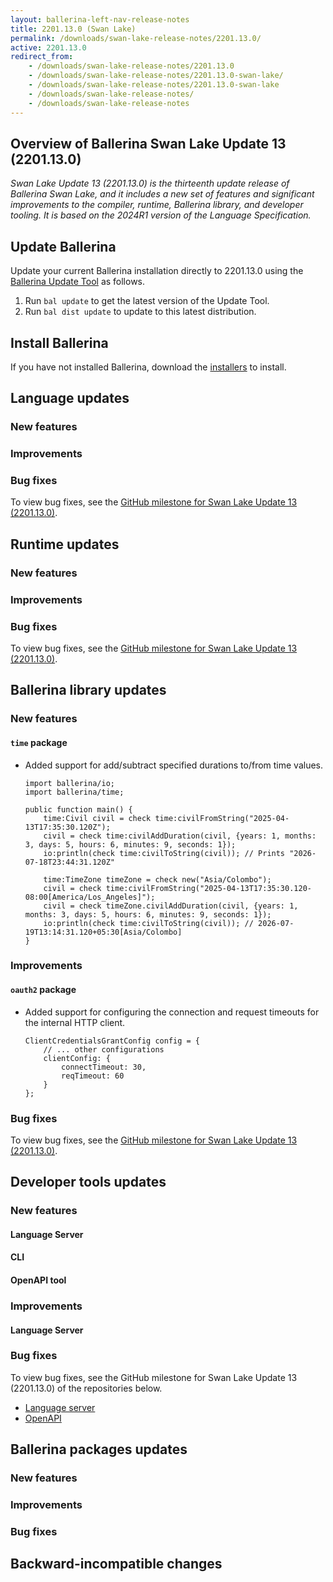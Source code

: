 ```yaml
---
layout: ballerina-left-nav-release-notes
title: 2201.13.0 (Swan Lake) 
permalink: /downloads/swan-lake-release-notes/2201.13.0/
active: 2201.13.0
redirect_from: 
    - /downloads/swan-lake-release-notes/2201.13.0
    - /downloads/swan-lake-release-notes/2201.13.0-swan-lake/
    - /downloads/swan-lake-release-notes/2201.13.0-swan-lake
    - /downloads/swan-lake-release-notes/
    - /downloads/swan-lake-release-notes
---
```


## Overview of Ballerina Swan Lake Update 13 (2201.13.0)

<em> Swan Lake Update 13 (2201.13.0) is the thirteenth update release of Ballerina Swan Lake, and it includes a new set of features and significant improvements to the compiler, runtime, Ballerina library, and developer tooling. It is based on the 2024R1 version of the Language Specification.</em>

## Update Ballerina

Update your current Ballerina installation directly to 2201.13.0 using the [Ballerina Update Tool](/learn/update-tool/) as follows.

1. Run `bal update` to get the latest version of the Update Tool.
2. Run `bal dist update` to update to this latest distribution.

## Install Ballerina

If you have not installed Ballerina, download the [installers](/downloads/#swanlake) to install.

## Language updates

### New features

### Improvements

### Bug fixes

To view bug fixes, see the [GitHub milestone for Swan Lake Update 13 (2201.13.0)](https://github.com/ballerina-platform/ballerina-lang/issues?q=is%3Aissue+label%3ATeam%2FCompilerFE+milestone%3A2201.13.0+is%3Aclosed+label%3AType%2FBug).

## Runtime updates

### New features

### Improvements

### Bug fixes

To view bug fixes, see the [GitHub milestone for Swan Lake Update 13 (2201.13.0)](https://github.com/ballerina-platform/ballerina-lang/issues?q=is%3Aissue+milestone%3A2201.13.0+label%3ATeam%2FjBallerina+label%3AType%2FBug+is%3Aclosed).

## Ballerina library updates

### New features

#### `time` package

- Added support for add/subtract specified durations to/from time values.

    ```ballerina
    import ballerina/io;
    import ballerina/time;

    public function main() {
        time:Civil civil = check time:civilFromString("2025-04-13T17:35:30.120Z");
        civil = check time:civilAddDuration(civil, {years: 1, months: 3, days: 5, hours: 6, minutes: 9, seconds: 1});
        io:println(check time:civilToString(civil)); // Prints "2026-07-18T23:44:31.120Z"

        time:TimeZone timeZone = check new("Asia/Colombo");
        civil = check time:civilFromString("2025-04-13T17:35:30.120-08:00[America/Los_Angeles]");
        civil = check timeZone.civilAddDuration(civil, {years: 1, months: 3, days: 5, hours: 6, minutes: 9, seconds: 1});
        io:println(check time:civilToString(civil)); // 2026-07-19T13:14:31.120+05:30[Asia/Colombo]
    }
    ```

### Improvements

#### `oauth2` package

- Added support for configuring the connection and request timeouts for the internal HTTP client.

    ```ballerina
    ClientCredentialsGrantConfig config = {
        // ... other configurations
        clientConfig: {
            connectTimeout: 30,
            reqTimeout: 60
        }
    };
    ```

### Bug fixes

To view bug fixes, see the [GitHub milestone for Swan Lake Update 13 (2201.13.0)](https://github.com/ballerina-platform/ballerina-standard-library/issues?q=is%3Aclosed+is%3Aissue+milestone%3A%222201.13.0%22+label%3AType%2FBug).

## Developer tools updates

### New features

#### Language Server

#### CLI

#### OpenAPI tool

### Improvements

#### Language Server

### Bug fixes

To view bug fixes, see the GitHub milestone for Swan Lake Update 13 (2201.13.0) of the repositories below.

- [Language server](https://github.com/ballerina-platform/ballerina-lang/issues?q=is%3Aissue+label%3ATeam%2FLanguageServer+milestone%3A2201.13.0+is%3Aclosed+label%3AType%2FBug+)
- [OpenAPI](https://github.com/ballerina-platform/openapi-tools/issues?q=is%3Aissue+label%3AType%2FBug+milestone%3A%22Swan+Lake+2201.13.0%22+is%3Aclosed)

## Ballerina packages updates

### New features

### Improvements

### Bug fixes

## Backward-incompatible changes

